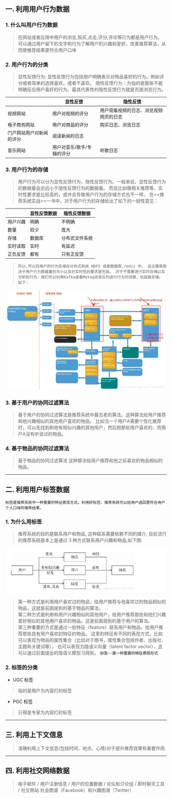 ## 一. 利用用户行为数据   

### **1. 什么叫用户行为数据**   
> 在网站或者应用中用户的浏览,购买,点击,评分,评论等行为都是用户行为。
  可以通过用户留下的文字和行为了解用户的兴趣和爱好，改善推荐算法，从而使推荐结果更符合用户口味

### **2. 用户行为的分类**
> 显性反馈行为: 显性反馈行为包括用户明确表示对物品喜好的行为。例如评分或者简单的选择喜欢，或者不喜欢。
> 隐性反馈行为：为指的是那些不能明确反应用户喜好的行为。最具代表性的隐性反馈行为就是页面浏览行为。

|  | 显性反馈 | 隐性反馈   
|-----|-----|-----|  
|视频网站|用户对视频的评分|用户观看视频的日志、浏览视频网页的日志|
|电子商务网站|用户对商品的评分|购买日志、浏览日志|
|门户网站用户对新闻的评分|阅读新闻的日志|
|音乐网站|用户对音乐/歌手/专辑的评分|听歌日志|

### **3. 用户行为的存储**
> 用户行为可以分为显性反馈行为，隐性反馈行为。一般来说，显性反馈行为的数据量会远远小于隐性反馈行为的数据量。
而且比如像相关推荐等，实时性要求是比较高的，或许会导致用户行为的存储方式也不一样。
在<<推荐系统实战>>一书中，对于用户行为的存储给出了如下的一般性意见：

| |显性反馈数据|隐性反馈数据
|-----|-----|-----|
|用户兴趣|明确|不明确|
|数量|较少|庞大|
|存储|数据库|分布式文件系统|
|实时读取|实时|有延迟|
|正负反馈|都有|只有正反馈|

> `所以,可以将用户的行为存储在分布式系统 HDFS 或者数据库,redis 中。
这主要是取决于用户行为数据量的大小以及对实时性的要求是否高。
对于不需要进行实时存储以及分析的行为，我们可以利用Kafka或者Metaq消息队列进行行为的消费，也就是存储。
如下：`   

![avatar](../images/用户行为日志存储流程.png)

### **3. 基于用户的协同过滤算法**
> 基于用户的协同过滤算法是推荐系统中最古老的算法。这种算法给用户推荐和他兴趣相似的其他用户喜欢的物品。
比如当一个用户A需要个性化推荐时，可以先找到和他有相似兴趣的其他用户，然后把那些用户喜欢的、而用户A没有听说过的物品。

### **4. 基于物品的协同过滤算法**
> 基于物品的协同过滤算法 这种算法给用户推荐和他之前喜欢的物品相似的物品。
----------
## 二. 利用用户标签数据   

```text
标签是推荐系统中一种重要的特征表现方式。利用好标签，推荐系统可以给用户返回更符合用户个人口味的推荐结果。
``` 

### **1. 为什么用标签**
> 推荐系统的目的是联系用户和物品, 这种联系需要依赖不同的媒介, 目前流行的推荐系统基本上是通过 3 种方式联系用户兴趣和物品,如下图:

![avatar](../images/用户连接物品方式.png)

> 第一种方式是利用用户喜欢过的物品，给用户推荐与他喜欢过的物品相似的物品，这就是前面提到的基于物品的算法。   
> 第二种方式是利用和用户兴趣相似的其他用户，给用户推荐那些和他们兴趣爱好相似的其他用户喜欢的物品，这是前面提到的基于用户的算法。  
> 第三种重要的方式是通过一些特征（feature）联系用户和物品，给用户推荐那些具有用户喜欢的特征的物品。
这里的特征有不同的表现方式，比如可以表现为物品的属性集合（比如对于图书，属性集合包括作者、出版社、主题和关键词等），
也可以表现为隐语义向量（latent factor vector），这可以通过前面提出的隐语义模型习得到。
**`标签--是一种重要的特征表现形式`**

### **2. 标签的分类**
+ UGC 标签
> 指的是用户为内容打的标签 
+ PGC 标签
> 只得是专家为内容打的标签
---------
## 三. 利用上下文信息
> 准确利用上下文信息(包括时间、地点、心情)对于提升推荐效果有重要作用.
-----

## 四. 利用社交网络数据
> 电子邮件 / 用户注册信息 / 用户的位置数据 / 论坛和讨论组 / 即时聊天工具 / 社交网站
社会图谱（Facebook）和兴趣图谱（Twitter）
